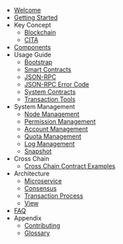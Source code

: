 - [Welcome](index.md)
- [Getting Started](getting_started.md)
- Key Concept    
     - [Blockchain](key-concepts/blockchain.md)
     - [CITA](key-concepts/cita.md)
- [Components](components.md)
- Usage Guide       
     - [Bootstrap](usage-guide/bootstrap.md)
     - [Smart Contracts](usage-guide/smart-contract-guide.md)
     - [JSON-RPC](usage-guide/rpc.md)
     - [JSON-RPC Error Code](usage-guide/rpc_error_code.md)
     - [System Contracts](usage-guide/admintool.md)
     - [Transaction Tools](usage-guide/txtool.md)
- System Management       
     - [Node Management](system_management/node.md)
     - [Permission Management ](system_management/permission.md)
     - [Account Management ](system_management/user.md)
     - [Quota Management ](system_management/quota.md)
     - [Log Management](system_management/log.md)
     - [Snapshot](system_management/snapshot.md)
- Cross Chain
     - [Cross Chain Contract Examples](crosschain/crosschain_contract_example.md)
- Architecture       
     - [Microservice](architecture/architecture.md)
     - [Consensus](architecture/consensus.md)
     - [Transaction Process](architecture/transaction_process.md)
     - [View](architecture/view.md)
- [FAQ](faq.md)
- Appendix
    - [Contributing](appendix/contributing.md)
    - [Glossary](appendix/glossary.md)
